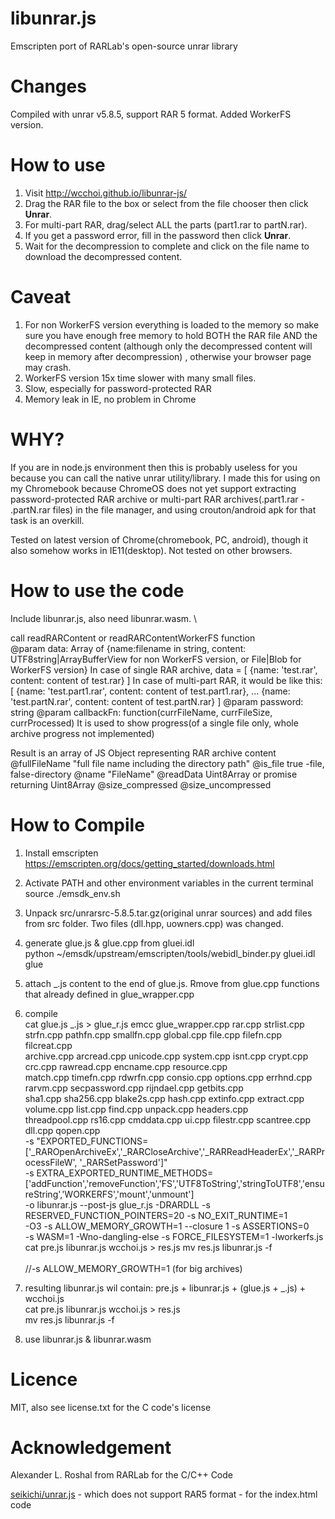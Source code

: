 libunrar.js
===========

Emscripten port of RARLab's open-source unrar library

# Changes
Compiled with unrar v5.8.5, support RAR 5 format.
Added WorkerFS version.

# How to use
1. Visit http://wcchoi.github.io/libunrar-js/
2. Drag the RAR file to the box or select from the file chooser then click **Unrar**. 
3. For multi-part RAR, drag/select ALL the parts (part1.rar to partN.rar). 
4. If you get a password error, fill in the password then click **Unrar**. 
5. Wait for the decompression to complete and click on the file name to download the decompressed content.

# Caveat
1. For non WorkerFS version everything is loaded to the memory so make sure you have enough free memory to hold BOTH the RAR file AND the decompressed content (although only the decompressed content will keep in memory after decompression) , otherwise your browser page may crash.
2. WorkerFS version 15x time slower with many small files.
2. Slow, especially for password-protected RAR
3. Memory leak in IE, no problem in Chrome

# WHY?
If you are in node.js environment then this is probably useless for you because you can call the native unrar utility/library. I made this for using on my Chromebook because ChromeOS does not yet support extracting password-protected RAR archive or multi-part RAR archives(.part1.rar - .partN.rar files) in the file manager, and using crouton/android apk for that task is an overkill.

Tested on latest version of Chrome(chromebook, PC, android), though it also somehow works in IE11(desktop). Not tested on other browsers.

# How to use the code
Include libunrar.js, also need libunrar.wasm. \

call readRARContent or readRARContentWorkerFS function \
 @param data: Array of {name:filename in string, content: UTF8string|ArrayBufferView for non WorkerFS version, or File|Blob for WorkerFS version}
 In case of single RAR archive, data = [
 {name: 'test.rar', content: content of test.rar}
 ]
 In case of multi-part RAR, it would be like this:
 [
 {name: 'test.part1.rar', content: content of test.part1.rar},
 ...
 {name: 'test.partN.rar', content: content of test.partN.rar}
 ]
 @param password: string
 @param callbackFn: function(currFileName, currFileSize, currProcessed)
 It is used to show progress(of a single file only, whole archive progress not implemented)

 Result is an array of JS Object representing RAR archive content
 @fullFileName "full file name including the directory path"
 @is_file true -file, false-directory
 @name "FileName"
 @readData Uint8Array or promise returning Uint8Array
 @size_compressed
 @size_uncompressed



# How to Compile
1. Install emscripten   https://emscripten.org/docs/getting_started/downloads.html

2. Activate PATH and other environment variables in the current terminal \
source ./emsdk_env.sh

3. Unpack src/unrarsrc-5.8.5.tar.gz(original unrar sources) and add files from src folder. Two files (dll.hpp, uowners.cpp) was changed.

4. generate glue.js & glue.cpp from gluei.idl \
python ~/emsdk/upstream/emscripten/tools/webidl_binder.py gluei.idl glue

5. attach _.js content to the end of glue.js. Rmove from glue.cpp functions that already defined in glue_wrapper.cpp

6. compile \
cat glue.js _.js > glue_r.js
emcc glue_wrapper.cpp rar.cpp strlist.cpp strfn.cpp pathfn.cpp smallfn.cpp global.cpp file.cpp filefn.cpp filcreat.cpp \
archive.cpp arcread.cpp unicode.cpp system.cpp isnt.cpp crypt.cpp crc.cpp rawread.cpp encname.cpp resource.cpp \
match.cpp timefn.cpp rdwrfn.cpp consio.cpp options.cpp errhnd.cpp rarvm.cpp secpassword.cpp rijndael.cpp getbits.cpp \
sha1.cpp sha256.cpp blake2s.cpp hash.cpp extinfo.cpp extract.cpp volume.cpp list.cpp find.cpp unpack.cpp headers.cpp \
threadpool.cpp rs16.cpp cmddata.cpp ui.cpp filestr.cpp scantree.cpp dll.cpp qopen.cpp \
-s "EXPORTED_FUNCTIONS=['_RAROpenArchiveEx','_RARCloseArchive','_RARReadHeaderEx','_RARProcessFileW', '_RARSetPassword']" \
-s EXTRA_EXPORTED_RUNTIME_METHODS=['addFunction','removeFunction','FS','UTF8ToString','stringToUTF8','ensureString','WORKERFS','mount','unmount'] \
-o libunrar.js  --post-js glue_r.js -DRARDLL -s RESERVED_FUNCTION_POINTERS=20 -s NO_EXIT_RUNTIME=1  \
-O3 -s ALLOW_MEMORY_GROWTH=1 --closure 1 -s ASSERTIONS=0 \
-s WASM=1 -Wno-dangling-else -s FORCE_FILESYSTEM=1 -lworkerfs.js
cat pre.js libunrar.js wcchoi.js > res.js
mv res.js libunrar.js -f
\
\
//-s ALLOW_MEMORY_GROWTH=1 (for big archives)

7. resulting libunrar.js wil contain:  pre.js + libunrar.js + (glue.js + _.js) + wcchoi.js \
cat pre.js libunrar.js wcchoi.js > res.js \
mv res.js libunrar.js -f

8. use  libunrar.js & libunrar.wasm

# Licence
MIT, also see license.txt for the C code's license

# Acknowledgement
Alexander L. Roshal from RARLab for the C/C++ Code

[seikichi/unrar.js](https://github.com/seikichi/unrar.js) - which does not support RAR5 format - for the index.html code

